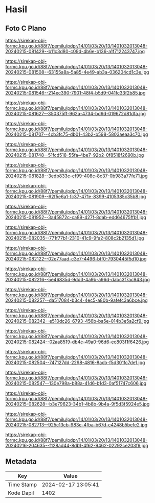 # Hasil

## Foto C Plano

https://sirekap-obj-formc.kpu.go.id/88f7/pemilu/pdpr/14/01/03/20/13/1401032013048-20240215-081429--b11c3d80-c09d-4b6e-b136-a1f712243747.jpg

https://sirekap-obj-formc.kpu.go.id/88f7/pemilu/pdpr/14/01/03/20/13/1401032013048-20240215-081508--63155a8a-5a85-4e49-ab3a-036204cd1c3e.jpg

https://sirekap-obj-formc.kpu.go.id/88f7/pemilu/pdpr/14/01/03/20/13/1401032013048-20240215-081546--214ec390-7901-48f4-b5d9-041fc33f2b85.jpg

https://sirekap-obj-formc.kpu.go.id/88f7/pemilu/pdpr/14/01/03/20/13/1401032013048-20240215-081627--350375ff-962a-4734-bd9d-019672d81dfa.jpg

https://sirekap-obj-formc.kpu.go.id/88f7/pemilu/pdpr/14/01/03/20/13/1401032013048-20240215-081707--4cb3fc75-db01-43b2-b598-5803aeaa3c70.jpg

https://sirekap-obj-formc.kpu.go.id/88f7/pemilu/pdpr/14/01/03/20/13/1401032013048-20240215-081748--51fcd518-55fa-4be7-92b2-0f8518f2690b.jpg

https://sirekap-obj-formc.kpu.go.id/88f7/pemilu/pdpr/14/01/03/20/13/1401032013048-20240215-081828--3edb833c-cf99-408c-8c37-0b983a77fe71.jpg

https://sirekap-obj-formc.kpu.go.id/88f7/pemilu/pdpr/14/01/03/20/13/1401032013048-20240215-081909--62f5e6a1-fc37-471e-8399-4105385c35b8.jpg

https://sirekap-obj-formc.kpu.go.id/88f7/pemilu/pdpr/14/01/03/20/13/1401032013048-20240215-081952--3a45872c-ca89-427f-8dab-edd64675ffb1.jpg

https://sirekap-obj-formc.kpu.go.id/88f7/pemilu/pdpr/14/01/03/20/13/1401032013048-20240215-082035--771f77b1-2310-41c9-9fa2-808c2b2135d1.jpg

https://sirekap-obj-formc.kpu.go.id/88f7/pemilu/pdpr/14/01/03/20/13/1401032013048-20240215-082122--02e77aad-c3e7-4496-bff0-7930445f5d10.jpg

https://sirekap-obj-formc.kpu.go.id/88f7/pemilu/pdpr/14/01/03/20/13/1401032013048-20240215-082216--5e46835d-9dd3-4a9b-a96d-dabc3f7ac943.jpg

https://sirekap-obj-formc.kpu.go.id/88f7/pemilu/pdpr/14/01/03/20/13/1401032013048-20240215-082257--da517084-b3c4-4ec5-a80b-9afefc3a6bce.jpg

https://sirekap-obj-formc.kpu.go.id/88f7/pemilu/pdpr/14/01/03/20/13/1401032013048-20240215-082342--e510dc26-6793-456b-ba5e-014b3e5a2cf9.jpg

https://sirekap-obj-formc.kpu.go.id/88f7/pemilu/pdpr/14/01/03/20/13/1401032013048-20240215-082424--02aa8519-db4c-49a0-96d6-ec803f1f6426.jpg

https://sirekap-obj-formc.kpu.go.id/88f7/pemilu/pdpr/14/01/03/20/13/1401032013048-20240215-082504--747127dd-2298-4816-8acb-f5d301fc7de1.jpg

https://sirekap-obj-formc.kpu.go.id/88f7/pemilu/pdpr/14/01/03/20/13/1401032013048-20240215-082547--130e798a-b88a-41d6-b1d3-0af51747c606.jpg

https://sirekap-obj-formc.kpu.go.id/88f7/pemilu/pdpr/14/01/03/20/13/1401032013048-20240215-082628--b3e79623-34b1-4b8b-9b4a-9f5d3f5924e5.jpg

https://sirekap-obj-formc.kpu.go.id/88f7/pemilu/pdpr/14/01/03/20/13/1401032013048-20240215-082713--925c13cb-983e-4fba-b67d-c4248b5befe2.jpg

https://sirekap-obj-formc.kpu.go.id/88f7/pemilu/pdpr/14/01/03/20/13/1401032013048-20240216-204635--f128ad44-8db1-4f62-9462-02292ce203f9.jpg


## Metadata

| Key        | Value               |
| ---------- | ------------------- |
| Time Stamp | 2024-02-17 13:05:41 |
| Kode Dapil | 1402                |



